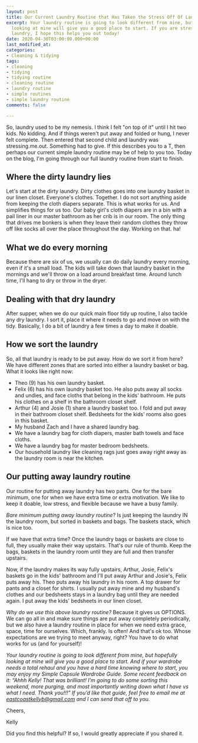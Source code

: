 ```yaml
---
layout: post
title: Our Current Laundry Routine that Has Taken the Stress Off Of Laundry
excerpt: Your laundry routine is going to look different from mine, but hopefully
  looking at mine will give you a good place to start. If you are stressed out from
  laundry, I hope this helps you out today!
date: 2020-04-30T03:00:00.000+00:00
last_modified_at: 
categories:
- Cleaning & tidying
tags:
- cleaning
- tidying
- tidying routine
- cleaning routine
- laundry routine
- simple routines
- simple laundry routine
comments: false

---
```

So, laundry used to be my nemesis. I think I felt "on top of it" until I hit two kids. No kidding. And if things weren't put away and folded or hung, I never felt complete. Then entered that second child and laundry was stressing.me.out. Something had to give. If this describes you to a T, then perhaps our current simple laundry routine may be of help to you too. Today on the blog, I'm going through our full laundry routine from start to finish.

## Where the dirty laundry lies

Let's start at the dirty laundry. Dirty clothes goes into one laundry basket in our linen closet. Everyone's clothes. Together. I do not sort anything aside from keeping the cloth diapers separate. This is what works for us. And simplifies things for us too. Our baby girl's cloth diapers are in a bin with a pail liner in our master bathroom as her crib is in our room. The only thing that drives me bonkers is when they leave their random clothes they throw off like socks all over the place throughout the day. Working on that. ha!

## What we do every morning

Because there are six of us, we usually can do daily laundry every morning, even if it's a small load. The kids will take down that laundry basket in the mornings and we'll throw on a load around breakfast time. Around lunch time, I'll hang to dry or throw in the dryer.

## Dealing with that dry laundry

After supper, when we do our quick main floor tidy up routine, I also tackle any dry laundry. I sort it, place it where it needs to go and move on with the tidy. Basically, I do a bit of laundry a few times a day to make it doable.

## How we sort the laundry

So, all that laundry is ready to be put away. How do we sort it from here? We have different zones that are sorted into either a laundry basket or bag. What it looks like right now:

* Theo (9) has his own laundry basket.
* Felix (6) has his own laundry basket too. He also puts away all socks and undies, and face cloths that belong in the kids' bathroom. He puts his clothes on a shelf in the bathroom closet shelf.
* Arthur (4) and Josie (1) share a laundry basket too. I fold and put away in their bathroom closet shelf. Bedsheets for the kids' rooms also goes in this basket.
* My husband Zach and I have a shared laundry bag.
* We have a laundry bag for cloth diapers, master bath towels and face cloths.
* We have a laundry bag for master bedroom bedsheets.
* Our household laundry like cleaning rags just goes away right away as the laundry room is near the kitchen.

## Our putting away laundry routine

Our routine for putting away laundry has two parts. One for the bare minimum, one for when we have extra time or extra motivation. We like to keep it doable, low stress, and flexible because we have a busy family.

_Bare minimum putting away laundry routine_? Is just keeping the laundry IN the laundry room, but sorted in baskets and bags. The baskets stack, which is nice too.

If we have that extra time? Once the laundry bags or baskets are close to full, they usually make their way upstairs. That's our rule of thumb. Keep the bags, baskets in the laundry room until they are full and then transfer upstairs.

Now, if the laundry makes its way fully upstairs, Arthur, Josie, Felix's baskets go in the kids' bathroom and I'll put away Arthur and Josie's, Felix puts away his. Theo puts away his laundry in his room. A top drawer for pants and a closet for shirts. I usually put away mine and my husband's clothes and our bedsheets stays in a laundry bag until they are needed again. I put away the kids' bedsheets in our linen closet.

_Why do we use this above laundry routine?_ Because it gives us OPTIONS. We can go all in and make sure things are put away completely periodically, but we also have a laundry routine in place for when we need extra grace, space, time for ourselves. Which, frankly. Is often! And that's ok too. Whose expectations are we trying to meet anyway, right? You have to do what works for us (and for yourself)!

_Your laundry routine is going to look different from mine, but hopefully looking at mine will give you a good place to start. And if your wardrobe needs a total rehaul and you have a hard time knowing where to start, you may enjoy my Simple Capsule Wardrobe Guide. Some recent feedback on it: “Ahhh Kelly! That was brilliant! I’m going to do some sorting this weekend, more purging, and most importantly writing down what I have vs what I need. Thank you!!!” If you’d like that guide, feel free to email me at_ [_eastcoastkellyb@gmail.com_](mailto:eastcoastkellyb@gmail.com) _and I can send that off to you._

Cheers,

Kelly

Did you find this helpful? If so, I would greatly appreciate if you shared it.